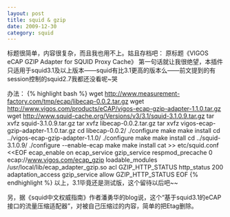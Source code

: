 ```yaml
---
layout: post
title: squid & gzip
date: 2009-12-30
category: squid
---
```


标题很简单，内容很复杂，而且我也用不上。姑且存档吧：
原标题《VIGOS eCAP GZIP Adapter for SQUID Proxy Cache》
第一句话就让我很绝望，本插件只适用于squid3.1及以上版本——squid有比3.1更高的版本么——前文提到的有session控制的squid2.7我都还没看呢~哭

办法：
{% highlight bash %}
wget http://www.measurement-factory.com/tmp/ecap/libecap-0.0.2.tar.gz
wget http://www.vigos.com/products/eCAP/vigos-ecap-gzip-adapter-1.1.0.tar.gz
wget http://www.squid-cache.org/Versions/v3/3.1/squid-3.1.0.9.tar.gz
tar xvfz squid-3.1.0.9.tar.gz
tar xvfz libecap-0.0.2.tar.gz
tar xvfz vigos-ecap-gzip-adapter-1.1.0.tar.gz
cd libecap-0.0.2/
./configure
make
make install
cd ../vigos-ecap-gzip-adapter-1.1.0/
./configure
make
make install
cd ../squid-3.1.0.9/
./configure --enable-ecap
make
make install
cat >> etc/squid.conf
<<EOF
ecap_enable on
ecap_service gzip_service respmod_precache 0
ecap://www.vigos.com/ecap_gzip
loadable_modules /usr/local/lib/ecap_adapter_gzip.so
acl GZIP_HTTP_STATUS http_status 200
adaptation_access gzip_service allow GZIP_HTTP_STATUS
EOF
{% endhighlight %}
以上，3.1毕竟还是测试版，这个留待以后吧~~

另，据《squid中文权威指南》作者潘勇华的blog说，这个“基于squid3.1的eCAP接口的流量压缩适配器”，对被自己压缩过的内容，简单的把Etag删除。


